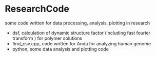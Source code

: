 # ResearchCode

some code written for data processing, analysis, plotting in research

* dsf, calculation of dynamic structure factor (including fast fourier transform ) for polymer solutions
* find_csv.cpp, code written for Anda for analyzing human genome
* python, some data analysis and plotting code
